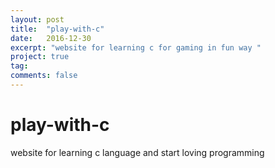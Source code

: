 ```yaml
---
layout: post
title:  "play-with-c"
date:   2016-12-30
excerpt: "website for learning c for gaming in fun way "
project: true
tag:
comments: false
---
```

# play-with-c
website for learning c language and start loving programming
